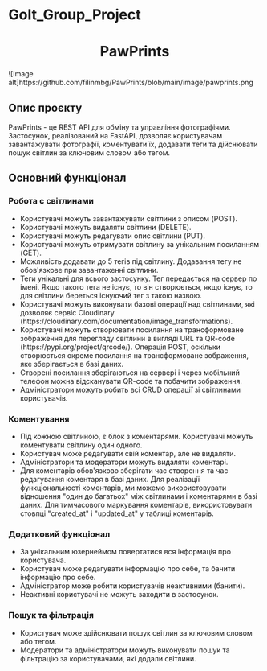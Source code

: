 # GoIt_Group_Project

<h1 align="center">PawPrints</h1> 
![Image alt]https://github.com/filinmbg/PawPrints/blob/main/image/pawprints.png
<h2>Опис проєкту</h2>
<a>PawPrints - це REST API для обміну та управління фотографіями. Застосунок, реалізований на FastAPI, дозволяє користувачам завантажувати фотографії, коментувати їх, додавати теги та дійснювати пошук світлин за ключовим словом або тегом.</a> 

<h2>Основний функціонал</h2>

<h3>Робота с світлинами</h3>
<ul>
  <li>Користувачі можуть завантажувати світлини з описом (POST).</li>
  <li>Користувачі можуть видаляти світлини (DELETE).</li>
  <li>Користувачі можуть редагувати опис світлини (PUT).</li>
  <li>Користувачі можуть отримувати світлину за унікальним посиланням (GET).</li>
  <li>Можливість додавати до 5 тегів під світлину. Додавання тегу не обов'язкове при завантаженні світлини.</li>
  <li>Теги унікальні для всього застосунку. Тег передається на сервер по імені. Якщо такого тега не існує, то він створюється, якщо існує, то для світлини береться існуючий тег з такою назвою.</li>
  <li>Користувачі можуть виконувати базові операції над світлинами, які дозволяє сервіс Cloudinary (https://cloudinary.com/documentation/image_transformations).</li>
  <li>Користувачі можуть створювати посилання на трансформоване зображення для перегляду світлини в вигляді URL та QR-code (https://pypi.org/project/qrcode/). Операція POST, оскільки створюється окреме посилання на трансформоване зображення, яке зберігається в базі даних.</li>
  <li>Створені посилання зберігаються на сервері і через мобільний телефон можна відсканувати QR-code та побачити зображення.</li>
  <li>Адміністратори можуть робить всі CRUD операції зі світлинами користувачів.</li>
</ul>

<h3>Коментування</h3>

<ul>
  <li>Під кожною світлиною, є блок з коментарями. Користувачі можуть коментувати світлину один одного.</li>
  <li>Користувач може редагувати свій коментар, але не видаляти.</li>
  <li>Адміністратори та модератори можуть видаляти коментарі.</li>
  <li>Для коментарів обов'язково зберігати час створення та час редагування коментаря в базі даних. Для реалізації функціональності коментарів, ми можемо використовувати відношення "один до багатьох" між світлинами і коментарями в базі даних. Для тимчасового маркування коментарів, використовувати стовпці "created_at" і "updated_at" у таблиці коментарів.</li>
</ul>

<h3>Додатковий функціонал</h3>

<ul>
  <li>За унікальним юзернеймом повертатися вся інформація про користувача.</li>
  <li>Користувач може редагувати інформацію про себе, та бачити інформацію про себе.</li> 
  <li>Адміністратор може робити користувачів неактивними (банити).</li> 
  <li>Неактивні користувачі не можуть заходити в застосунок.</li>
</ul>

<h3>Пошук та фільтрація</h3>

<ul>
 <li>Користувач може здійснювати пошук світлин за ключовим словом або тегом.</li>
 <li>Модератори та адміністратори можуть виконувати пошук та фільтрацію за користувачами, які додали світлини.</li>


